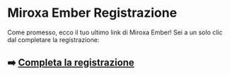 # Miroxa Ember Registrazione

Come promesso, ecco il tuo ultimo link di Miroxa Ember! Sei a un solo clic dal completare la registrazione:

## ➡️ [Completa la registrazione](https://is.gd/gHsSpt)